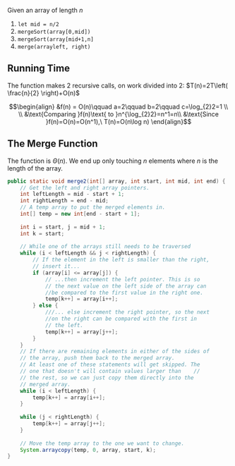 Given an array of length $n$
1.  `let mid = n/2`
2. `mergeSort(array[0,mid])`
3. `mergeSort(array[mid+1,n]`
4. `merge(arrayleft, right)`

## Running Time
The function makes 2 recursive calls, on work divided into 2:
$T(n)=2T\left( \frac{n}{2} \right)+O(n)$


$$\begin{align}
&f(n) = O(n)\qquad a=2\qquad b=2\qquad c=\log_{2}2=1
\\
\\
&\text{Comparing }f(n)\text{ to }n^{\log_{2}2}=n^1=n\\
&\text{Since }f(n)=O(n)=O(n^1),\ T(n)=O(n\log n)
\end{align}$$


## The Merge Function

The function is $\Theta(n)$. We end up only touching $n$ elements where $n$ is the length of the array.

```java
public static void merge2(int[] array, int start, int mid, int end) {  
    // Get the left and right array pointers.  
    int leftLength = mid - start + 1;  
    int rightLength = end - mid;  
    // A temp array to put the merged elements in.  
    int[] temp = new int[end - start + 1];  
  
    int i = start, j = mid + 1;  
    int k = start;  
  
    // While one of the arrays still needs to be traversed  
    while (i < leftLength && j < rightLength) {  
        // If the element in the left is smaller than the right,
        // insert it...  
        if (array[i] <= array[j]) {  
            // ...then increment the left pointer. This is so
            // the next value on the left side of the array can
            //be compared to the first value in the right one.            
            temp[k++] = array[i++];  
        } else {  
            ///... else increment the right pointer, so the next 
            //on the right can be compared with the first in  
            // the left.
            temp[k++] = array[j++];
        }  
    }  
    // If there are remaining elements in either of the sides of
    // the array, push them back to the merged array.  
    // At least one of these statements will get skipped. The 
    // one that doesn't will contain values larger than    // 
    // the rest, so we can just copy them directly into the 
    // merged array.  
    while (i < leftLength) {  
        temp[k++] = array[i++];  
    }  
  
    while (j < rightLength) {  
        temp[k++] = array[j++];  
    }  
  
    // Move the temp array to the one we want to change.  
    System.arraycopy(temp, 0, array, start, k);  
}
```